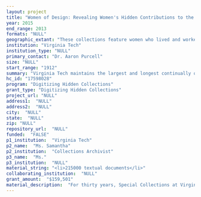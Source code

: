 ```yaml
--- 
layout: project 
title: "Women of Design: Revealing Women's Hidden Contributions to the Built Environment"
year: 2015
end_range: 2013
formats: "NULL"
geographic_extant: "These collections feature women who lived and worked in 17 countries across North America, South America, Europe, Asia, and Africa. The bulk of the materials represent women who worked in Europe and the United States, including a significant number of expatriates from former Communist countries."
institution: "Virginia Tech"
institution_type: "NULL"
primary_contact: "Dr. Aaron Purcell"
size: "NULL"
start_range: "1912"
summary: "Virginia Tech maintains the largest and longest continually operating archives in the world for women in architecture. This two-year project will digitize, describe, and provide virtual access to approximately 1,200 cubic feet of materials documenting the contributions of women to architecture and design in the 20th century. These digitized collections, freely accessible to and discoverable by scholars around the world, will promote a more complete understanding of women's contributions to modern architectural history and the progression of global architectural theory and practice. Representing the work of 50 individual women from the United States, Europe, Asia, Africa, and South America, the selected collections comprise architectural drawings and design sketches, personal and professional correspondence, project files, and photographs. Digitization will support international scholarship in several fields, including architecture and design, higher education, gender studies, urban studies, history, and sociology."
hc_id: "17598028"
program: "Digitizing Hidden Collections"
grant_type: "Digitizing Hidden Collections"
project_url: "NULL"
address1:  "NULL"
address2:  "NULL"
city:  "NULL"
state:  "NULL"
zip: "NULL"
repository_url:  "NULL"
funded:  "FALSE"
p1_institution:  "Virginia Tech"
p2_name:  "Ms. Samantha"
p2_institution:  "Collections Archivist"
p3_name:  "Ms."
p3_institution:  "NULL"
material_string: "<li>215000 textual documents</li>"
collaborating_institution:  "NULL"
grant_amount:  "$159,501"
material_description:  "For thirty years, Special Collections at Virginia Tech has collected the professional and personal papers of more than 400 women in architecture and design. This effort, known as the International Archives of Women in Architecture (IAWA), represents a joint partnership between the University Libraries and Virginia Tech's College of Architecture and Urban Studies. The purpose of the IAWA is to provide access to documentary evidence of women's contributions to the field of architecture through outreach, education, and collection building. \n\n\n\nThis project will focus on the collections of fifty women who worked in architecture from 1912 through 2013, prioritizing collections of high interest to researchers that feature a wealth of original material in multiple formats. Selected collections include the personal and professional papers of Eleanore Pettersen, Sigrid Rupp, Zelma Wilson, Beverly Willis, Pamela Webb, Han Schroeder, Susana Torre, Jane Hall Johnson, and Elsa Leviseur, among others. The contribution of these and other women architects to the development of architectural theory and practice has been understudied and overlooked by scholars. In addition to supporting a deeper understanding of the development of architectural theory and practice around the world, these collections provide broad insights into the experiences of women as professionals in the twentieth and twenty-first centuries. \n\n\n\nSelections for digitization comprise architectural drawings, mixed media artwork, travel journals, personal and professional correspondence, project files, and photographs. The bulk of the materials are in English and German, with some items are in Bulgarian, Croatian, Dutch, French, Hebrew, Italian, Japanese, and Spanish. Project metadata will include limited English translation of core elements. The collections span approximately 1,200 cubic feet. This project proposes to produce approximately 50,000 digital objects for researchers and the general public to access and download."
---
```

